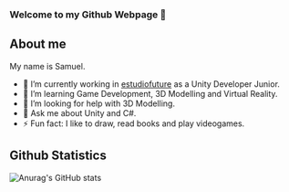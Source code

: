 ### Welcome to my Github Webpage 👋

## About me

My name is Samuel.

- 🔭 I’m currently working in [estudiofuture](http://estudiofuture.com/es/) as a Unity Developer Junior.
- 🌱 I’m learning Game Development, 3D Modelling and Virtual Reality.
- 🤔 I’m looking for help with 3D Modelling.
- 💬 Ask me about Unity and C#.
- ⚡ Fun fact: I like to draw, read books and play videogames.
<!-- - 👯 I’m looking to collaborate on ... -->
<!-- - 📫 How to reach me: ... -->
<!-- - 😄 Pronouns: ... -->

<!-- ## Connect with me:
[<img alt = "Samuel" width = "24px" src = ""]
<a href="https://www.linkedin.com/">
  <img src="" alt="linkedin" style="vertical-align:top; margin:4px">
</a> -->

<!-- ## Top Languages
[![Top Langs](https://github-readme-stats.vercel.app/api/top-langs/?username=sagzain&layout=compact&theme=dark)] -->

## Github Statistics
![Anurag's GitHub stats](https://github-readme-stats.vercel.app/api?username=sagzain&show_icons=true&theme=dark&hide=prs)
